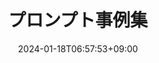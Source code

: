 ---
weight: 30
title: "プロンプト事例集"
description: "生成AIを使いこなす"
icon: "Nature_People"
date: "2024-01-18T06:57:53+09:00"
lastmod: "2024-01-18T06:57:53+09:00"
draft: false
toc: true
---